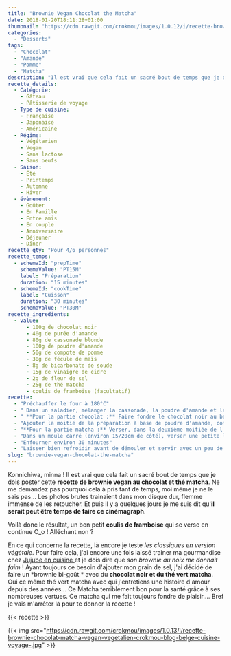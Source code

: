 ```yaml
---
title: "Brownie Vegan Chocolat the Matcha"
date: 2018-01-20T18:11:28+01:00
thumbnail: "https://cdn.rawgit.com/crokmou/images/1.0.12/i/recette-brownie-chocolat-matcha-vegan-vegetalien-crokmou-blog-belge-cuisine-voyage-.gif"
categories:
  - "Desserts"
tags:
  - "Chocolat"
  - "Amande"
  - "Pomme"
  - "Matcha"
description: "Il est vrai que cela fait un sacré bout de temps que je dois poster cette recette de brownie vegan au chocolat et thé matcha."
recette_details:
  - Catégorie:
    - Gâteau
    - Pâtisserie de voyage
  - Type de cuisine:
    - Française
    - Japonaise
    - Américaine
  - Régime:
    - Végétarien
    - Vegan
    - Sans lactose
    - Sans oeufs
  - Saison:
    - Été
    - Printemps
    - Automne
    - Hiver
  - évènement:
    - Goûter
    - En Famille
    - Entre amis
    - En couple
    - Anniversaire
    - Déjeuner
    - Dîner
recette_qty: "Pour 4/6 personnes"
recette_temps:
  - schemaId: "prepTime"
    schemaValue: "PT15M"
    label: "Préparation"
    duration: "15 minutes"
  - schemaId: "cookTime"
    label: "Cuisson"
    duration: "30 minutes"
    schemaValue: "PT30M"
recette_ingredients:
  - value:
      - 100g de chocolat noir
      - 40g de purée d'amande
      - 80g de cassonade blonde
      - 100g de poudre d'amande
      - 50g de compote de pomme
      - 30g de fécule de maïs
      - 8g de bicarbonate de soude
      - 15g de vinaigre de cidre
      - 2g de fleur de sel
      - 25g de thé matcha
      - coulis de framboise (facultatif)
recette:
  - "Préchauffer le four à 180°C"
  - " Dans un saladier, mélanger la cassonade, la poudre d'amande et la compote. Une fois le tout bien homogène, incorporer la fécule de maïs, le bicarbonate, le vinaigre de cidre et la fleur de sel. Mélanger à nouveau, puis séparer la préparation en deux : une partie pour le chocolat l'autre pour le matcha"
  - " **Pour la partie chocolat :** Faire fondre le chocolat noir au bain marie puis y ajouter la motiée de la purée d'amande. Bien mélanger"
  - "Ajouter la moitié de la préparation à base de poudre d'amande, compote et la cassonade puis bien mélanger"
  - "**Pour la partie matcha :** Verser, dans la deuxième moitiée de l'appareil cassonade, poudre d'amande etc, le thé matcha en poudre préalablement tamisé, bien mélanger"
  - "Dans un moule carré (environ 15/20cm de côté), verser une petite louche d'appareil au chocolat puis par dessus une louche d'appareil au matcha. Recommencer jusqu'à ce qu'il n'y ai plus de pâte"
  - "Enfourner environ 30 minutes"
  - "Laisser bien refroidir avant de démouler et servir avec un peu de coulis de framboise !"
slug: "brownie-vegan-chocolat-the-matcha"
---
```


Konnichiwa, minna ! Il est vrai que cela fait un sacré bout de temps que je dois poster cette **recette de brownie vegan au chocolat et thé matcha**. Ne me demandez pas pourquoi cela à pris tant de temps, moi même je ne le sais pas... Les photos brutes trainaient dans mon disque dur, flemme immense de les retoucher. Et puis il y a quelques jours je me suis dit qu'**il serait peut être temps de faire ce cinémagraph**.

Voilà donc le résultat, un bon petit **coulis de framboise** qui se verse en continue O_o ! Alléchant non ?

En ce qui concerne la recette, là encore je teste *les classiques en version végétale*. Pour faire cela, j'ai encore une fois laissé trainer ma gourmandise chez <a href="https://www.jujube-en-cuisine.fr" rel="nofollow" >Jujube en cuisine </a> et je dois dire que *son brownie au noix me donnait faim* ! Ayant toujours ce besoin d'ajouter mon grain de sel, j'ai décidé de faire un *brownie bi-goût * avec du **chocolat noir et du thé vert matcha**. Oui ce même thé vert matcha avec qui j'entretiens une histoire d'amour depuis des années... Ce Matcha terriblement bon pour la santé grâce à ses nombreuses vertues. Ce matcha qui me fait toujours fondre de plaisir....
Bref je vais m'arrêter là pour te donner la recette !

{{< recette >}}

{{< img src="https://cdn.rawgit.com/crokmou/images/1.0.13/i/recette-brownie-chocolat-matcha-vegan-vegetalien-crokmou-blog-belge-cuisine-voyage-.jpg" >}}
